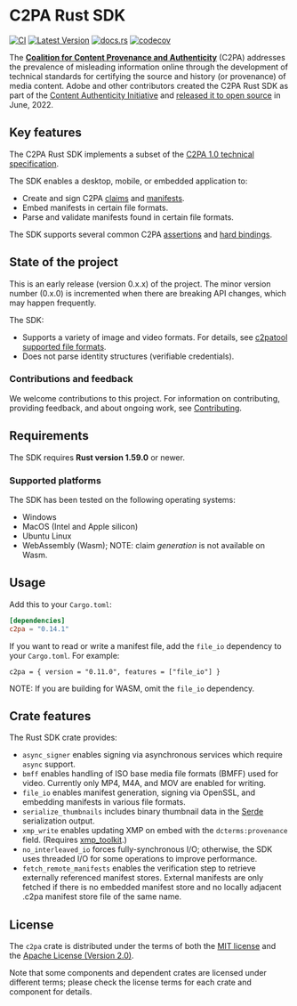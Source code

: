 # C2PA Rust SDK

[![CI](https://github.com/contentauth/c2pa-rs/actions/workflows/ci.yml/badge.svg)](https://github.com/contentauth/c2pa-rs/actions/workflows/ci.yml) [![Latest Version](https://img.shields.io/crates/v/c2pa.svg)](https://crates.io/crates/c2pa) [![docs.rs](https://img.shields.io/docsrs/c2pa)](https://docs.rs/c2pa/) [![codecov](https://codecov.io/gh/contentauth/c2pa-rs/branch/main/graph/badge.svg?token=YVHWI19EGN)](https://codecov.io/gh/contentauth/c2pa-rs)

The **[Coalition for Content Provenance and Authenticity](https://c2pa.org)** (C2PA) addresses the prevalence of misleading information online through the development of technical standards for certifying the source and history (or provenance) of media content. Adobe and other contributors created the C2PA Rust SDK as part of the [Content Authenticity Initiative](https://contentauthenticity.org) and [released it to open source](https://contentauthenticity.org/blog/cai-releases-suite-of-open-source-tools-to-advance-digital-content-provenance) in June, 2022. 

## Key features

The C2PA Rust SDK implements a subset of the [C2PA 1.0 technical specification](https://c2pa.org/specifications/specifications/1.0/specs/C2PA_Specification.html). 

The SDK enables a desktop, mobile, or embedded application to: 
* Create and sign C2PA [claims](https://c2pa.org/specifications/specifications/1.0/specs/C2PA_Specification.html#_claims) and [manifests](https://c2pa.org/specifications/specifications/1.0/specs/C2PA_Specification.html#_manifests).
* Embed manifests in certain file formats.
* Parse and validate manifests found in certain file formats.

The SDK supports several common C2PA [assertions](https://c2pa.org/specifications/specifications/1.0/specs/C2PA_Specification.html#_c2pa_standard_assertions) and [hard bindings](https://c2pa.org/specifications/specifications/1.0/specs/C2PA_Specification.html#_hard_bindings).

## State of the project

This is an early release (version 0.x.x) of the project. The minor version number (0.x.0) is incremented when there are breaking API changes, which may happen frequently.

The SDK:
* Supports a variety of image and video formats. For details, see [c2patool supported file formats](https://opensource.contentauthenticity.org/docs/c2patool/#supported-file-formats).
* Does not parse identity structures (verifiable credentials).

### Contributions and feedback

We welcome contributions to this project.  For information on contributing, providing feedback, and about ongoing work, see [Contributing](https://github.com/contentauth/c2pa-js/blob/main/CONTRIBUTING.md).

## Requirements

The SDK requires **Rust version 1.59.0** or newer.

### Supported platforms

The SDK has been tested on the following operating systems:

* Windows
* MacOS (Intel and Apple silicon)
* Ubuntu Linux
* WebAssembly (Wasm); NOTE: claim _generation_ is not available on Wasm.

## Usage

Add this to your `Cargo.toml`:

```toml
[dependencies]
c2pa = "0.14.1"
```

If you want to read or write a manifest file, add the `file_io` dependency to your `Cargo.toml`. For example:
```
c2pa = { version = "0.11.0", features = ["file_io"] }
```

NOTE: If you are building for WASM, omit the `file_io` dependency.

## Crate features

The Rust SDK crate provides:

* `async_signer` enables signing via asynchronous services which require `async` support.
* `bmff` enables handling of ISO base media file formats (BMFF) used for video. Currently only MP4, M4A, and MOV are enabled for writing.
* `file_io` enables manifest generation, signing via OpenSSL, and embedding manifests in various file formats.
* `serialize_thumbnails` includes binary thumbnail data in the [Serde](https://serde.rs/) serialization output.
* `xmp_write` enables updating XMP on embed with the `dcterms:provenance` field. (Requires [xmp_toolkit](https://crates.io/crates/xmp_toolkit).)
* `no_interleaved_io` forces fully-synchronous I/O; otherwise, the SDK uses threaded I/O for some operations to improve performance.
* `fetch_remote_manifests` enables the verification step to retrieve externally referenced manifest stores.  External manifests are only fetched if there is no embedded manifest store and no locally adjacent .c2pa manifest store file of the same name.

## License

The `c2pa` crate is distributed under the terms of both the [MIT license](https://github.com/contentauth/c2pa-rs/blob/main/LICENSE-MIT) and the [Apache License (Version 2.0)](https://github.com/contentauth/c2pa-rs/blob/main/LICENSE-APACHE).

Note that some components and dependent crates are licensed under different terms; please check the license terms for each crate and component for details.
